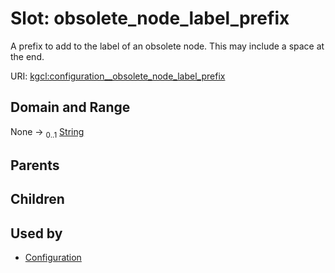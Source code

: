 
# Slot: obsolete_node_label_prefix


A prefix to add to the label of an obsolete node. This may include a space at the end.

URI: [kgcl:configuration__obsolete_node_label_prefix](http://w3id.org/kgcl/configuration__obsolete_node_label_prefix)


## Domain and Range

None &#8594;  <sub>0..1</sub> [String](types/String.md)

## Parents


## Children


## Used by

 * [Configuration](Configuration.md)
